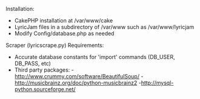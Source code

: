 Installation:
- CakePHP installation at /var/www/cake
- LyricJam files in a subdirectory of /var/www such as /var/www/lyricjam
- Modify Config/database.php as needed

Scraper (lyricscrape.py) Requirements:
- Accurate database constants for 'import' commands (DB_USER, DB_PASS, etc)
- Third party packages:
    -http://www.crummy.com/software/BeautifulSoup/
    -http://musicbrainz.org/doc/python-musicbrainz2
    -http://mysql-python.sourceforge.net/
